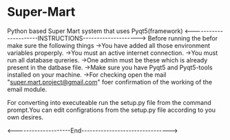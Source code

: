 # Super-Mart
Python based Super Mart system that uses Pyqt5(framework)
<----------------------INSTRUCTIONS-------------------->
Before running the befor make sure the following things
->You have added all those environment variables properply.
->You must an active internet connection.
->You must run all database qureries.
->One admin must be these which is already present in the datbase file.
->Make sure you have Pyqt5 and Pyqt5-tools installed on your machine.
->For checking open the mail "super.mart.project@gmail.com" foer confirmation of the working of the email module.


For converting into executeable run the setup.py file from the command prompt.You can edit configrations from the setup.py file according to you own desires.


<--------------------End-------------------------------->
